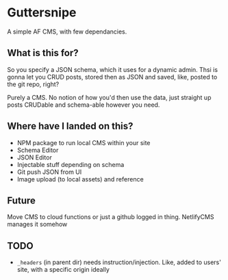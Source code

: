 # Guttersnipe

A simple AF CMS, with few dependancies.

## What is this for?

So you specify a JSON schema, which it uses for a dynamic admin.
Thsi is gonna let you CRUD posts, stored then as JSON and saved, like, posted to the git repo, right?

Purely a CMS. No notion of how you'd then use the data, just straight up posts CRUDable and schema-able however you need.

## Where have I landed on this?

- NPM package to run local CMS within your site
- Schema Editor
- JSON Editor
- Injectable stuff depending on schema
- Git push JSON from UI
- Image upload (to local assets) and reference

## Future

Move CMS to cloud functions or just a github logged in thing. NetlifyCMS manages it somehow

## TODO

- `_headers` (in parent dir) needs instruction/injection. Like, added to users' site, with a specific origin ideally
